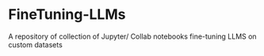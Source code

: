 # FineTuning-LLMs
A repository of collection of Jupyter/ Collab notebooks fine-tuning LLMS on custom datasets
